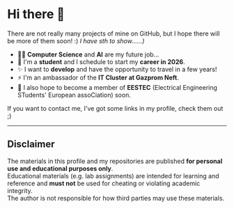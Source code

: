 # Hi there 👋

There are not really many projects of mine on GitHub, but I hope there will be more of them soon! :) *I have sth to show......)*

- 👨‍💻 **Computer Science** and **AI** are my future job...
- 🔭 I'm a **student** and I schedule to start my **career in 2026**.
- ✨ I want to **develop** and have the opportunity to travel in a few years!
- ⚡ I'm an ambassador of the **IT Cluster at Gazprom Neft**.
- 💬 I also hope to become a member of **EESTEC** (Electrical Engineering STudents' European assoCiation) soon.

If you want to contact me, I've got some links in my profile, check them out ;)

___
## Disclaimer
The materials in this profile and my repositories are published **for personal use and educational purposes only**.  
Educational materials (e.g. lab assignments) are intended for learning and reference and **must not** be used for cheating or violating academic integrity.  
The author is not responsible for how third parties may use these materials.

<!--
## Educational materials
If you came here for educational materials, here are some links you might like:
### MCS (МКН)
- 1 sem C labs: https://github.com/Lurtced/mcs-sem1-aap-labs
- 2 sem C labs: https://github.com/Lurtced/mcs-sem2-paa-labs
- 2 sem C coursework (tictactoe): https://github.com/Lurtced/mcs-sem2-coursework
- 3 sem C++ labs: https://github.com/Lurtced/mcs-sem3-oop-labs
- 3 sem discrete math labs: https://github.com/Lurtced/mcs-sem3-dismath-labs
-->




<!--
**Lurtced/Lurtced** is a ✨ _special_ ✨ repository because its `README.md` (this file) appears on your GitHub profile.

Here are some ideas to get you started:

- 🔭 I’m currently working on ...
- 🌱 I’m currently learning ...
- 👯 I’m looking to collaborate on ...
- 🤔 I’m looking for help with ...
- 💬 Ask me about ...
- 📫 How to reach me: ...
- 😄 Pronouns: ...
- ⚡ Fun fact: ...
-->
